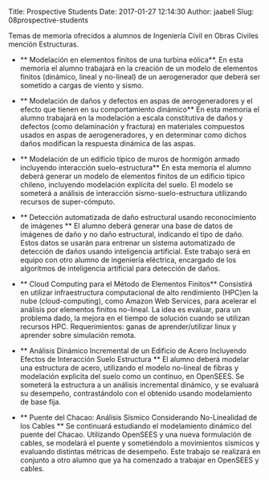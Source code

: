 Title: Prospective Students
Date: 2017-01-27 12:14:30
Author: jaabell
Slug: 08prospective-students

Temas de memoria ofrecidos a alumnos de Ingeniería Civil en Obras Civiles mención Estructuras. 

+ ** Modelación en elementos finitos de una turbina eólica**. En esta memoria el alumno trabajará en la creación de un modelo de elementos finitos (dinámico, lineal y no-lineal) de un aerogenerador que deberá ser sometido a cargas de viento y sismo. 

+ ** Modelación de daños y defectos en aspas de aerogeneradores y el efecto que tienen en su comportamiento dinámico** En esta memoria el alumno trabajará en la modelación a escala constitutiva de daños y defectos (como delaminación y fractura) en materiales compuestos usados en aspas de aerogeneradores, y en determinar como dichos daños modifican la respuesta dinámica de las aspas.  

+ ** Modelación de un edificio típico de muros de hormigón armado incluyendo interacción suelo-estructura** En esta memoria el alumno deberá generar un modelo de elementos finitos de un edificio tipico chileno, incluyendo modelación explícita del suelo. El modelo se someterá a análisis de interacción sismo-suelo-estructura utilizando recursos de super-cómputo.  

+ ** Detección automatizada de daño estructural usando reconocimiento de imágenes ** El alumno deberá generar una base de datos de imágenes de daño y no daño estructural, indicando el tipo de daño. Estos datos se usarán para entrenar un sistema automatizado de detección de daños usando inteligencia artificial.  Este trabajo será en equipo con otro alumno de ingeniería eléctrica, encargado de los algoritmos de inteligencia artificial para detección de daños.

+ ** Cloud Computing para el Método de Elementos Finitos** Consistirá en utilizar infraestructura computacional de alto rendimiento (HPC)en la nube (cloud-computing), como Amazon Web Services, para acelerar el análisis por elementos finitos no-lineal. La idea es evaluar, para un problema dado, la mejora en el tiempo de solución cuando se utilizan recursos HPC. Requerimientos: ganas de aprender/utilizar linux y aprender sobre simulación remota.

+ ** Análisis Dinámico Incremental de un Edificio de Acero Incluyendo Efectos de Interacción Suelo Estructura ** El alumno deberá modelar una estructura de acero, utilizando el modelo no-lineal de fibras y modelación explicita del suelo como un continuo, en OpenSEES. Se someterá la estructura a un análisis incremental dinámico, y se evaluará su desempeño, contrastándolo con el obtenido usando modelamiento de base fija. 

+ ** Puente del Chacao: Análisis Sísmico Considerando No-Linealidad de los Cables ** Se continuará estudiando el modelamiento dinámico del puente del Chacao. Utilizando OpenSEES y una nueva formulación de cables, se modelará el puente y sometiéndolo a movimientos sísmicos y evaluando distintas métricas de desempeño.  Este trabajo se realizará en conjunto a otro alumno que ya ha comenzado a trabajar en OpenSEES y cables.
